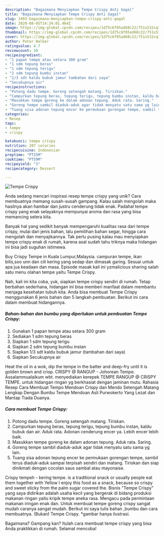 ```yaml
---
description: "Bagaimana Menyiapkan Tempe Crispy Anti Gagal"
title: "Bagaimana Menyiapkan Tempe Crispy Anti Gagal"
slug: 3493-bagaimana-menyiapkan-tempe-crispy-anti-gagal
date: 2020-08-05T14:34:01.464Z
image: https://img-global.cpcdn.com/recipes/1d75c6f05ad68c22/751x532cq70/tempe-crispy-foto-resep-utama.jpg
thumbnail: https://img-global.cpcdn.com/recipes/1d75c6f05ad68c22/751x532cq70/tempe-crispy-foto-resep-utama.jpg
cover: https://img-global.cpcdn.com/recipes/1d75c6f05ad68c22/751x532cq70/tempe-crispy-foto-resep-utama.jpg
author: Peter Walker
ratingvalue: 4.7
reviewcount: 10
recipeingredient:
- "1 papan tempe atau setara 300 gram"
- "1 sdm tepung beras"
- "1 sdm tepung terigu"
- "2 sdm tepung bumbu instan"
- "1/3 sdt kaldu bubuk jamur tambahan dari saya"
- "Secukupnya air"
recipeinstructions:
- "Potong dadu tempe. Goreng setengah matang. Tiriskan."
- "Campurkan tepung beras, tepung terigu, tepung bumbu instan, kaldu bubuk dan air. Aduk rata. Adonan cenderung encer ya. Lebih encer lebih baik."
- "Masukkan tempe goreng ke dalam adonan tepung. Aduk rata. Saring."
- "Goreng tempe sambil diaduk-aduk agar tidak menyatu satu sama yg lain."
- "Tuang sisa adonan tepung encer ke permukaan gorengan tempe, sambil terus diaduk-aduk sampai terpisah sendiri dan matang. Tiriskan dan siap dinikmati dengan cocolan saus sambal atau mayonaise."
categories:
- Resep
tags:
- tempe
- crispy

katakunci: tempe crispy 
nutrition: 207 calories
recipecuisine: Indonesian
preptime: "PT25M"
cooktime: "PT59M"
recipeyield: "3"
recipecategory: Dessert

---
```



![Tempe Crispy](https://img-global.cpcdn.com/recipes/1d75c6f05ad68c22/751x532cq70/tempe-crispy-foto-resep-utama.jpg)

Anda sedang mencari inspirasi resep tempe crispy yang unik? Cara membuatnya memang susah-susah gampang. Kalau salah mengolah maka hasilnya akan hambar dan justru cenderung tidak enak. Padahal tempe crispy yang enak selayaknya mempunyai aroma dan rasa yang bisa memancing selera kita.

Banyak hal yang sedikit banyak mempengaruhi kualitas rasa dari tempe crispy, mulai dari jenis bahan, lalu pemilihan bahan segar, hingga cara mengolah dan menyajikannya. Tak perlu pusing kalau mau menyiapkan tempe crispy enak di rumah, karena asal sudah tahu triknya maka hidangan ini bisa jadi suguhan istimewa.

Buy Crispy Tempe in Kuala Lumpur,Malaysia. campuran tempe, ikan bilis,soo unn dan cili kering yang sedap dan dimasak garing. Sesuai untuk apa jua keadaan dan masa. Episode masak kali ini yzmalicious sharing salah satu menu olahan tempe yaitu Tempe Crispy.


Nah, kali ini kita coba, yuk, siapkan tempe crispy sendiri di rumah. Tetap berbahan sederhana, hidangan ini bisa memberi manfaat dalam membantu menjaga kesehatan tubuh kita. Anda bisa membuat Tempe Crispy menggunakan 6 jenis bahan dan 5 langkah pembuatan. Berikut ini cara dalam membuat hidangannya.

<!--inarticleads1-->

##### Bahan-bahan dan bumbu yang diperlukan untuk pembuatan Tempe Crispy:

1. Gunakan 1 papan tempe atau setara 300 gram
1. Sediakan 1 sdm tepung beras
1. Siapkan 1 sdm tepung terigu
1. Siapkan 2 sdm tepung bumbu instan
1. Siapkan 1/3 sdt kaldu bubuk jamur (tambahan dari saya)
1. Siapkan Secukupnya air


Heat the oil in a wok, dip the tempe in the batter and deep-fry until it is golden brown and crisp. CRISPY @ RANGUP - Johorean Tempe. Assalammualaikum wbt. menyediakan kerepek TEMPE RANGUP @ CRISPY TEMPE. untuk hidangan ringan yg berkhasiat dengan jaminan mutu. Rahasia Resep Cara Membuat Tempo Mendoan Crispy dan Mendo Setengah Matang Lengkap Dengan Bumbu Tempe Mendoan Asli Purwokerto Yang Lezat dan Mantap Tiada Duanya. 

<!--inarticleads2-->

##### Cara membuat Tempe Crispy:

1. Potong dadu tempe. Goreng setengah matang. Tiriskan.
1. Campurkan tepung beras, tepung terigu, tepung bumbu instan, kaldu bubuk dan air. Aduk rata. Adonan cenderung encer ya. Lebih encer lebih baik.
1. Masukkan tempe goreng ke dalam adonan tepung. Aduk rata. Saring.
1. Goreng tempe sambil diaduk-aduk agar tidak menyatu satu sama yg lain.
1. Tuang sisa adonan tepung encer ke permukaan gorengan tempe, sambil terus diaduk-aduk sampai terpisah sendiri dan matang. Tiriskan dan siap dinikmati dengan cocolan saus sambal atau mayonaise.


Crispy tempeh - kering tempe. is a traditional snack or usually people eat them together with Yellow I enjoy this food as a snack, because so crispy and sweet sticky from the palm sugar covered the. Bisnis &#34;Tempe Crispy&#34; yang saya didirikan adalah usaha kecil yang bergerak di bidang produksi makanan ringan yaitu kripik tempe aneka rasa. Mengacu pada permintaan makanan iringan enak dan. Untuk membuat tempe goreng crispy sangat mudah caranya sangat mudah. Berikut ini saya tulis bahan ,bumbu dan cara membuatnya. (Bukan) Tempe Crispy. *gambar hanya ilustrasi. 

Bagaimana? Gampang kan? Itulah cara membuat tempe crispy yang bisa Anda praktikkan di rumah. Selamat mencoba!
